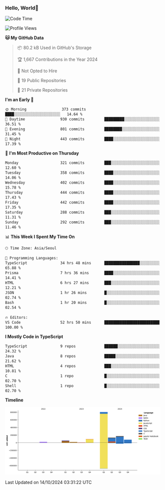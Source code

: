 
### Hello, World🐤

<!--START_SECTION:waka-->
![Code Time](http://img.shields.io/badge/Code%20Time-819%20hrs%2028%20mins-blue)

![Profile Views](http://img.shields.io/badge/Profile%20Views-2-blue)

**🐱 My GitHub Data** 

> 📦 80.2 kB Used in GitHub's Storage 
 > 
> 🏆 1,667 Contributions in the Year 2024
 > 
> 🚫 Not Opted to Hire
 > 
> 📜 19 Public Repositories 
 > 
> 🔑 21 Private Repositories 
 > 
**I'm an Early 🐤** 

```text
🌞 Morning                373 commits         ████░░░░░░░░░░░░░░░░░░░░░   14.64 % 
🌆 Daytime                930 commits         █████████░░░░░░░░░░░░░░░░   36.51 % 
🌃 Evening                801 commits         ████████░░░░░░░░░░░░░░░░░   31.45 % 
🌙 Night                  443 commits         ████░░░░░░░░░░░░░░░░░░░░░   17.39 % 
```
📅 **I'm Most Productive on Thursday** 

```text
Monday                   321 commits         ███░░░░░░░░░░░░░░░░░░░░░░   12.60 % 
Tuesday                  358 commits         ████░░░░░░░░░░░░░░░░░░░░░   14.06 % 
Wednesday                402 commits         ████░░░░░░░░░░░░░░░░░░░░░   15.78 % 
Thursday                 444 commits         ████░░░░░░░░░░░░░░░░░░░░░   17.43 % 
Friday                   442 commits         ████░░░░░░░░░░░░░░░░░░░░░   17.35 % 
Saturday                 288 commits         ███░░░░░░░░░░░░░░░░░░░░░░   11.31 % 
Sunday                   292 commits         ███░░░░░░░░░░░░░░░░░░░░░░   11.46 % 
```


📊 **This Week I Spent My Time On** 

```text
🕑︎ Time Zone: Asia/Seoul

💬 Programming Languages: 
TypeScript               34 hrs 48 mins      ████████████████░░░░░░░░░   65.88 % 
Prisma                   7 hrs 36 mins       ████░░░░░░░░░░░░░░░░░░░░░   14.41 % 
HTML                     6 hrs 27 mins       ███░░░░░░░░░░░░░░░░░░░░░░   12.21 % 
JSON                     1 hr 26 mins        █░░░░░░░░░░░░░░░░░░░░░░░░   02.74 % 
Bash                     1 hr 20 mins        █░░░░░░░░░░░░░░░░░░░░░░░░   02.54 % 

🔥 Editors: 
VS Code                  52 hrs 50 mins      █████████████████████████   100.00 % 
```

**I Mostly Code in TypeScript** 

```text
TypeScript               9 repos             ██████░░░░░░░░░░░░░░░░░░░   24.32 % 
Java                     8 repos             █████░░░░░░░░░░░░░░░░░░░░   21.62 % 
HTML                     4 repos             ███░░░░░░░░░░░░░░░░░░░░░░   10.81 % 
C                        1 repo              █░░░░░░░░░░░░░░░░░░░░░░░░   02.70 % 
Shell                    1 repo              █░░░░░░░░░░░░░░░░░░░░░░░░   02.70 % 
```



**Timeline**

![Lines of Code chart](https://raw.githubusercontent.com/jilpoom/jilpoom/main/assets/bar_graph.png)


 Last Updated on 14/10/2024 03:31:22 UTC
<!--END_SECTION:waka-->
